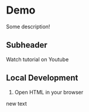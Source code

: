 # Demo

Some description!

## Subheader

Watch tutorial on Youtube

## Local Development

1. Open HTML in your browser

new text
